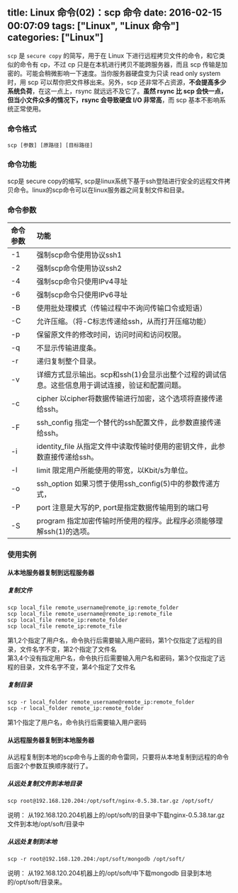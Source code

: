 title: Linux 命令(02)：scp 命令
date: 2016-02-15 00:07:09
tags: ["Linux", "Linux 命令"]
categories: ["Linux"]
---
`scp` 是 `secure copy` 的简写，用于在 Linux 下进行远程拷贝文件的命令，和它类似的命令有 cp，不过 cp 只是在本机进行拷贝不能跨服务器，而且 scp 传输是加密的。可能会稍微影响一下速度。当你服务器硬盘变为只读 read only system 时，用 scp 可以帮你把文件移出来。另外，scp 还非常不占资源，**不会提高多少系统负荷**，在这一点上，rsync 就远远不及它了。**虽然 rsync 比 scp 会快一点，但当小文件众多的情况下，rsync 会导致硬盘 I/O 非常高**，而 scp 基本不影响系统正常使用。

<!-- more -->

### 命令格式

```
scp [参数] [原路径] [目标路径]
```

### 命令功能

scp是 secure copy的缩写, scp是linux系统下基于ssh登陆进行安全的远程文件拷贝命令。linux的scp命令可以在linux服务器之间复制文件和目录。

### 命令参数

|命令参数|功能|
|:--|:--|
|-1|强制scp命令使用协议ssh1  |
|-2|强制scp命令使用协议ssh2  |
|-4|强制scp命令只使用IPv4寻址  |
|-6|强制scp命令只使用IPv6寻址  |
|-B|使用批处理模式（传输过程中不询问传输口令或短语）  |
|-C|允许压缩。（将-C标志传递给ssh，从而打开压缩功能）  |
|-p|保留原文件的修改时间，访问时间和访问权限。  |
|-q|不显示传输进度条。  |
|-r|递归复制整个目录。  |
|-v|详细方式显示输出。scp和ssh(1)会显示出整个过程的调试信息。这些信息用于调试连接，验证和配置问题。   |
|-c|cipher  以cipher将数据传输进行加密，这个选项将直接传递给ssh。   |
|-F|ssh_config  指定一个替代的ssh配置文件，此参数直接传递给ssh。  |
|-i|identity_file  从指定文件中读取传输时使用的密钥文件，此参数直接传递给ssh。    |
|-l|limit  限定用户所能使用的带宽，以Kbit/s为单位。     |
|-o|ssh_option  如果习惯于使用ssh_config(5)中的参数传递方式，   |
|-P|port  注意是大写的P, port是指定数据传输用到的端口号   |
|-S|program  指定加密传输时所使用的程序。此程序必须能够理解ssh(1)的选项。|

### 使用实例

#### 从本地服务器复制到远程服务器

##### 复制文件

```
scp local_file remote_username@remote_ip:remote_folder  
scp local_file remote_username@remote_ip:remote_file  
scp local_file remote_ip:remote_folder  
scp local_file remote_ip:remote_file
```

第1,2个指定了用户名，命令执行后需要输入用户密码，第1个仅指定了远程的目录，文件名字不变，第2个指定了文件名  
第3,4个没有指定用户名，命令执行后需要输入用户名和密码，第3个仅指定了远程的目录，文件名字不变，第4个指定了文件名   

##### 复制目录  

```
scp -r local_folder remote_username@remote_ip:remote_folder   
scp -r local_folder remote_ip:remote_folder  
```

第1个指定了用户名，命令执行后需要输入用户密码

#### 从远程服务器复制到本地服务器

从远程复制到本地的scp命令与上面的命令雷同，只要将从本地复制到远程的命令后面2个参数互换顺序就行了。

##### 从远处复制文件到本地目录

```
scp root@192.168.120.204:/opt/soft/nginx-0.5.38.tar.gz /opt/soft/
```

说明：
从192.168.120.204机器上的/opt/soft/的目录中下载nginx-0.5.38.tar.gz 文件到本地/opt/soft/目录中

##### 从远处复制到本地

```
scp -r root@192.168.120.204:/opt/soft/mongodb /opt/soft/
```

说明：
从192.168.120.204机器上的/opt/soft/中下载mongodb 目录到本地的/opt/soft/目录来。
